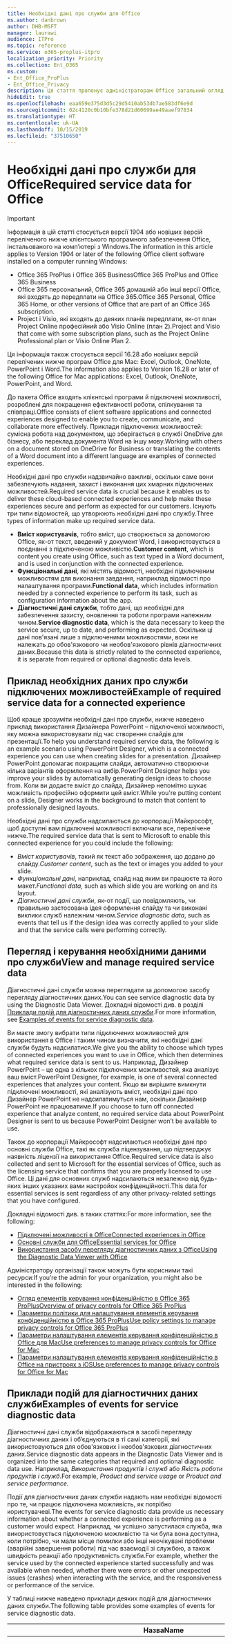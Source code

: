 ```yaml
---
title: Необхідні дані про служби для Office
ms.author: danbrown
author: DHB-MSFT
manager: laurawi
audience: ITPro
ms.topic: reference
ms.service: o365-proplus-itpro
localization_priority: Priority
ms.collection: Ent_O365
ms.custom:
- Ent_Office_ProPlus
- Ent_Office_Privacy
description: Ця стаття пропонує адміністраторам Office загальний огляд необхідних даних, які збираються про служби підключених можливостей у програмах Office.
hideEdit: true
ms.openlocfilehash: eaa659e375d3d5c29d5410ab53db7ae583df6e9d
ms.sourcegitcommit: 02c4120c0b10bfe378d21d60699ae49aaef97834
ms.translationtype: HT
ms.contentlocale: uk-UA
ms.lasthandoff: 10/15/2019
ms.locfileid: "37510650"
---
```

# <a name="required-service-data-for-office"></a><span data-ttu-id="4a32b-103">Необхідні дані про служби для Office</span><span class="sxs-lookup"><span data-stu-id="4a32b-103">Required service data for Office</span></span> 

> [!IMPORTANT]
> <span data-ttu-id="4a32b-104">Інформація в цій статті стосується версії 1904 або новіших версій переліченого нижче клієнтського програмного забезпечення Office, інстальованого на комп’ютері з Windows.</span><span class="sxs-lookup"><span data-stu-id="4a32b-104">The information in this article applies to Version 1904 or later of the following Office client software installed on a computer running Windows:</span></span>
> - <span data-ttu-id="4a32b-105">Office 365 ProPlus і Office 365 Business</span><span class="sxs-lookup"><span data-stu-id="4a32b-105">Office 365 ProPlus and Office 365 Business</span></span>
> - <span data-ttu-id="4a32b-106">Office 365 персональний, Office 365 домашній або інші версії Office, які входять до передплати на Office 365.</span><span class="sxs-lookup"><span data-stu-id="4a32b-106">Office 365 Personal, Office 365 Home, or other versions of Office that are part of an Office 365 subscription.</span></span>
> - <span data-ttu-id="4a32b-107">Project і Visio, які входять до деяких планів передплати, як-от план Project Online професійний або Visio Online (план 2).</span><span class="sxs-lookup"><span data-stu-id="4a32b-107">Project and Visio that come with some subscription plans, such as the Project Online Professional plan or Visio Online Plan 2.</span></span>
>
> <span data-ttu-id="4a32b-108">Ця інформація також стосується версії 16.28 або новіших версій перелічених нижче програм Office для Mac: Excel, Outlook, OneNote, PowerPoint і Word.</span><span class="sxs-lookup"><span data-stu-id="4a32b-108">The information also applies to Version 16.28 or later of the following Office for Mac applications: Excel, Outlook, OneNote, PowerPoint, and Word.</span></span>

<span data-ttu-id="4a32b-109">До пакета Office входять клієнтські програми й підключені можливості, розроблені для покращення ефективності роботи, спілкування та співпраці.</span><span class="sxs-lookup"><span data-stu-id="4a32b-109">Office consists of client software applications and connected experiences designed to enable you to create, communicate, and collaborate more effectively.</span></span> <span data-ttu-id="4a32b-110">Приклади підключених можливостей: сумісна робота над документом, що зберігається в службі OneDrive для бізнесу, або переклад документа Word на іншу мову.</span><span class="sxs-lookup"><span data-stu-id="4a32b-110">Working with others on a document stored on OneDrive for Business or translating the contents of a Word document into a different language are examples of connected experiences.</span></span>

<span data-ttu-id="4a32b-111">Необхідні дані про служби надзвичайно важливі, оскільки саме вони забезпечують надання, захист і виконання цих хмарних підключених можливостей.</span><span class="sxs-lookup"><span data-stu-id="4a32b-111">Required service data is crucial because it enables us to deliver these cloud-based connected experiences and help make these experiences secure and perform as expected for our customers.</span></span> <span data-ttu-id="4a32b-112">Існують три типи відомостей, що утворюють необхідні дані про службу.</span><span class="sxs-lookup"><span data-stu-id="4a32b-112">Three types of information make up required service data.</span></span>

- <span data-ttu-id="4a32b-113">**Вміст користувачів**, тобто вміст, що створюється за допомогою Office, як-от текст, введений у документ Word, і використовується в поєднанні з підключеною можливістю.</span><span class="sxs-lookup"><span data-stu-id="4a32b-113">**Customer content**, which is content you create using Office, such as text typed in a Word document, and is used in conjunction with the connected experience.</span></span>
- <span data-ttu-id="4a32b-114">**Функціональні дані**, які містять відомості, необхідні підключеним можливостям для виконання завдання, наприклад відомості про налаштування програми.</span><span class="sxs-lookup"><span data-stu-id="4a32b-114">**Functional data**, which includes information needed by a connected experience to perform its task, such as configuration information about the app.</span></span>
- <span data-ttu-id="4a32b-115">**Діагностичні дані служби**, тобто дані, що необхідні для забезпечення захисту, оновлення та роботи програми належним чином.</span><span class="sxs-lookup"><span data-stu-id="4a32b-115">**Service diagnostic data**, which is the data necessary to keep the service secure, up to date, and performing as expected.</span></span> <span data-ttu-id="4a32b-116">Оскільки ці дані пов'язані лише з підключеними можливостями, вони не належать до обов'язкового чи необов'язкового рівнів діагностичних даних.</span><span class="sxs-lookup"><span data-stu-id="4a32b-116">Because this data is strictly related to the connected experience, it is separate from required or optional diagnostic data levels.</span></span>

## <a name="example-of-required-service-data-for-a-connected-experience"></a><span data-ttu-id="4a32b-117">Приклад необхідних даних про служби підключених можливостей</span><span class="sxs-lookup"><span data-stu-id="4a32b-117">Example of required service data for a connected experience</span></span>

<span data-ttu-id="4a32b-118">Щоб краще зрозуміти необхідні дані про служби, нижче наведено приклад використання Дизайнера PowerPoint – підключеної можливості, яку можна використовувати під час створення слайдів для презентації.</span><span class="sxs-lookup"><span data-stu-id="4a32b-118">To help you understand required service data, the following is an example scenario using PowerPoint Designer, which is a connected experience you can use when creating slides for a presentation.</span></span> <span data-ttu-id="4a32b-119">Дизайнер PowerPoint допомагає покращити слайди, автоматично створюючи кілька варіантів оформлення на вибір.</span><span class="sxs-lookup"><span data-stu-id="4a32b-119">PowerPoint Designer helps you improve your slides by automatically generating design ideas to choose from.</span></span> <span data-ttu-id="4a32b-120">Коли ви додаєте вміст до слайда, Дизайнер непомітно шукає можливість професійно оформити цей вміст.</span><span class="sxs-lookup"><span data-stu-id="4a32b-120">While you're putting content on a slide, Designer works in the background to match that content to professionally designed layouts.</span></span>

<span data-ttu-id="4a32b-121">Необхідні дані про служби надсилаються до корпорації Майкрософт, щоб доступні вам підключені можливості включали все, перелічене нижче.</span><span class="sxs-lookup"><span data-stu-id="4a32b-121">The required service data that is sent to Microsoft to enable this connected experience for you could include the following:</span></span>

- <span data-ttu-id="4a32b-122">*Вміст користувачів*, такий як текст або зображення, що додано до слайду.</span><span class="sxs-lookup"><span data-stu-id="4a32b-122">*Customer content*, such as the text or images you added to your slide.</span></span>
- <span data-ttu-id="4a32b-123">*Функціональні дані*, наприклад, слайд над яким ви працюєте та його макет.</span><span class="sxs-lookup"><span data-stu-id="4a32b-123">*Functional data*, such as which slide you are working on and its layout.</span></span>
- <span data-ttu-id="4a32b-124">*Діагностичні дані служби*, як-от події, що повідомляють, чи правильно застосована ідея оформлення слайду та чи виконані виклики служб належним чином.</span><span class="sxs-lookup"><span data-stu-id="4a32b-124">*Service diagnostic data*, such as events that tell us if the design idea was correctly applied to your slide and that the service calls were performing correctly.</span></span>

## <a name="view-and-manage-required-service-data"></a><span data-ttu-id="4a32b-125">Перегляд і керування необхідними даними про служби</span><span class="sxs-lookup"><span data-stu-id="4a32b-125">View and manage required service data</span></span>

<span data-ttu-id="4a32b-126">Діагностичні дані служби можна переглядати за допомогою засобу перегляду діагностичних даних.</span><span class="sxs-lookup"><span data-stu-id="4a32b-126">You can see service diagnostic data by using the Diagnostic Data Viewer.</span></span> <span data-ttu-id="4a32b-127">Докладні відомості див. в розділі [Приклади подій для діагностичних даних служби](#examples-of-events-for-service-diagnostic-data).</span><span class="sxs-lookup"><span data-stu-id="4a32b-127">For more information, see [Examples of events for service diagnostic data](#examples-of-events-for-service-diagnostic-data).</span></span>

<span data-ttu-id="4a32b-128">Ви маєте змогу вибрати типи підключених можливостей для використання в Office і таким чином визначити, які необхідні дані служби будуть надсилатися.</span><span class="sxs-lookup"><span data-stu-id="4a32b-128">We give you the ability to choose which types of connected experiences you want to use in Office, which then determines what required service data is sent to us.</span></span> <span data-ttu-id="4a32b-129">Наприклад, Дизайнер PowerPoint – це одна з кількох підключених можливостей, яка аналізує ваш вміст.</span><span class="sxs-lookup"><span data-stu-id="4a32b-129">PowerPoint Designer, for example, is one of several connected experiences that analyzes your content.</span></span> <span data-ttu-id="4a32b-130">Якщо ви вирішите вимкнути підключені можливості, які аналізують вміст, необхідні дані про Дизайнер PowerPoint не надсилатимуться нам, оскільки Дизайнер PowerPoint не працюватиме.</span><span class="sxs-lookup"><span data-stu-id="4a32b-130">If you choose to turn off connected experience that analyze content, no required service data about PowerPoint Designer is sent to us because PowerPoint Designer won’t be available to use.</span></span>

<span data-ttu-id="4a32b-131">Також до корпорації Майкрософт надсилаються необхідні дані про основні служби Office, такі як служба ліцензування, що підтверджує наявність ліцензії на використання Office.</span><span class="sxs-lookup"><span data-stu-id="4a32b-131">Required service data is also collected and sent to Microsoft for the essential services of Office, such as the licensing service that confirms that you are properly licensed to use Office.</span></span> <span data-ttu-id="4a32b-132">Ці дані для основних служб надсилаються незалежно від будь-яких інших указаних вами настройок конфіденційності.</span><span class="sxs-lookup"><span data-stu-id="4a32b-132">This data for essential services is sent regardless of any other privacy-related settings that you have configured.</span></span>

<span data-ttu-id="4a32b-133">Докладні відомості див. в таких статтях:</span><span class="sxs-lookup"><span data-stu-id="4a32b-133">For more information, see the following:</span></span>

- [<span data-ttu-id="4a32b-134">Підключені можливості в Office</span><span class="sxs-lookup"><span data-stu-id="4a32b-134">Connected experiences in Office</span></span>](connected-experiences.md)
- [<span data-ttu-id="4a32b-135">Основні служби для Office</span><span class="sxs-lookup"><span data-stu-id="4a32b-135">Essential services for Office</span></span>](essential-services.md)
- [<span data-ttu-id="4a32b-136">Використання засобу перегляду діагностичних даних з Office</span><span class="sxs-lookup"><span data-stu-id="4a32b-136">Using the Diagnostic Data Viewer with Office</span></span>](https://support.office.com/article/cf761ce9-d805-4c60-a339-4e07f3182855)

<span data-ttu-id="4a32b-137">Адміністратору організації також можуть бути корисними такі ресурси:</span><span class="sxs-lookup"><span data-stu-id="4a32b-137">If you’re the admin for your organization, you might also be interested in the following:</span></span>

- [<span data-ttu-id="4a32b-138">Огляд елементів керування конфіденційністю в Office 365 ProPlus</span><span class="sxs-lookup"><span data-stu-id="4a32b-138">Overview of privacy controls for Office 365 ProPlus</span></span>](overview-privacy-controls.md)
- [<span data-ttu-id="4a32b-139">Параметри політики для налаштування елементів керування конфіденційністю в Office 365 ProPlus</span><span class="sxs-lookup"><span data-stu-id="4a32b-139">Use policy settings to manage privacy controls for Office 365 ProPlus</span></span>](manage-privacy-controls.md)
- [<span data-ttu-id="4a32b-140">Параметри налаштування елементів керування конфіденційністю в Office для Mac</span><span class="sxs-lookup"><span data-stu-id="4a32b-140">Use preferences to manage privacy controls for Office for Mac</span></span>](mac-privacy-preferences.md)
- [<span data-ttu-id="4a32b-141">Параметри налаштування елементів керування конфіденційністю в Office на пристроях з iOS</span><span class="sxs-lookup"><span data-stu-id="4a32b-141">Use preferences to manage privacy controls for Office for Mac</span></span>](ios-privacy-preferences.md)

## <a name="examples-of-events-for-service-diagnostic-data"></a><span data-ttu-id="4a32b-142">Приклади подій для діагностичних даних служби</span><span class="sxs-lookup"><span data-stu-id="4a32b-142">Examples of events for service diagnostic data</span></span>

<span data-ttu-id="4a32b-143">Діагностичні дані служби відображаються в засобі перегляду діагностичних даних і об’єднуються в ті самі категорії, які використовуються для обов'язкових і необов'язкових діагностичних даних.</span><span class="sxs-lookup"><span data-stu-id="4a32b-143">Service diagnostic data appears in the Diagnostic Data Viewer and is organized into the same categories that required and optional diagnostic data use.</span></span> <span data-ttu-id="4a32b-144">Наприклад, *Використання продуктів і служб* або *Якість роботи продуктів і служб*.</span><span class="sxs-lookup"><span data-stu-id="4a32b-144">For example, *Product and service usage* or *Product and service performance.*</span></span>

<span data-ttu-id="4a32b-145">Події для діагностичних даних служби надають нам необхідні відомості про те, чи працює підключена можливість, як потрібно користувачеві.</span><span class="sxs-lookup"><span data-stu-id="4a32b-145">The events for service diagnostic data provide us necessary information about whether a connected experience is performing as a customer would expect.</span></span> <span data-ttu-id="4a32b-146">Наприклад, чи успішно запустилася служба, яка використовується підключеною можливістю та чи була вона доступна, коли потрібно, чи мали місце помилки або інші неочікувані проблеми (аварійні завершення роботи) під час взаємодії зі службою, а також швидкість реакції або продуктивність служби.</span><span class="sxs-lookup"><span data-stu-id="4a32b-146">For example, whether the service used by the connected experience started successfully and was available when needed, whether there were errors or other unexpected issues (crashes) when interacting with the service, and the responsiveness or performance of the service.</span></span>

<span data-ttu-id="4a32b-147">У таблиці нижче наведено приклади деяких подій для діагностичних даних служби.</span><span class="sxs-lookup"><span data-stu-id="4a32b-147">The following table provides some examples of events for service diagnostic data.</span></span>

| <span data-ttu-id="4a32b-148">**Назва**</span><span class="sxs-lookup"><span data-stu-id="4a32b-148">**Name**</span></span>      | <span data-ttu-id="4a32b-149">**Опис**</span><span class="sxs-lookup"><span data-stu-id="4a32b-149">**Description**</span></span>    |
| ---------- | --------------------- |
| <span data-ttu-id="4a32b-150">Office.Excel.Coauth.SaveXrr</span><span class="sxs-lookup"><span data-stu-id="4a32b-150">Office.Excel.Coauth.SaveXrr</span></span>     | <span data-ttu-id="4a32b-151">Подія, яка виникає в Excel під час використання служби співпраці та повідомляє про окремі редакції, записувані до журналу редакцій.</span><span class="sxs-lookup"><span data-stu-id="4a32b-151">An event triggered in Excel when using the collaboration service that reports details on individual revisions that are written to the revision log.</span></span> <span data-ttu-id="4a32b-152">Це забезпечує контроль затримки та вказує на помилки в Excel, пов'язані зі співпрацею.</span><span class="sxs-lookup"><span data-stu-id="4a32b-152">This provides latency monitoring and indicates errors in Excel that are related to the collaboration</span></span>  |
| <span data-ttu-id="4a32b-153">Office.Excel.Coauth.CloseWorkbook</span><span class="sxs-lookup"><span data-stu-id="4a32b-153">Office.Excel.Coauth.CloseWorkbook</span></span>  | <span data-ttu-id="4a32b-154">Подія, яка виникає в Excel під час використання служби співпраці та повідомляє про закриття книги.</span><span class="sxs-lookup"><span data-stu-id="4a32b-154">An event triggered in Excel when using the collaboration service that reports when a workbook is closed.</span></span> <span data-ttu-id="4a32b-155">Це необхідно для визначення помилок перезавантаження й автоматичного оновлення.</span><span class="sxs-lookup"><span data-stu-id="4a32b-155">This is needed in determining any errors with reload and auto-refresh.</span></span> <span data-ttu-id="4a32b-156">Ця подія забезпечує вимірювання успішності роботи служби співпраці.</span><span class="sxs-lookup"><span data-stu-id="4a32b-156">It provides success measurement for collaboration service activities.</span></span>   |
| <span data-ttu-id="4a32b-157">Office.Security.OCX.NonTrustedEncounter</span><span class="sxs-lookup"><span data-stu-id="4a32b-157">Office.Security.OCX.NonTrustedEncounter</span></span>    | <span data-ttu-id="4a32b-158">Подія, яка виникає в програмах Office (зокрема у Word, Excel, Outlook, PowerPoint і Visio), коли користувач відкриває ненадійний документ із елементом керування ActiveX.</span><span class="sxs-lookup"><span data-stu-id="4a32b-158">An event triggered in Office applications (including Word, Excel, Outlook, PowerPoint, and Visio) when a user opens an untrusted document with an ActiveX control.</span></span> <span data-ttu-id="4a32b-159">Вона служить для узагальненої оцінки використання елементів керування ActiveX, вбудованих у документи Office, і спонукання до вжиття заходів у відповідь на інциденти з безпекою.</span><span class="sxs-lookup"><span data-stu-id="4a32b-159">It is used to broadly assess use of ActiveX controls embedded in Office documents and to drive security mitigations in response to security incidents.</span></span>  |
| <span data-ttu-id="4a32b-160">Office.Security.UrlReputation.GetUrlReputation</span><span class="sxs-lookup"><span data-stu-id="4a32b-160">Office.Security.UrlReputation.GetUrlReputation</span></span> | <span data-ttu-id="4a32b-161">Подія, яка виникає в програмах Office (зокрема у Word, Excel, Outlook, PowerPoint, Visio та Publisher) і відстежує успіх або невдачу викликів безпечних посилань.</span><span class="sxs-lookup"><span data-stu-id="4a32b-161">An event triggered in Office applications (including Word, Excel, PowerPoint, Visio, and Publisher) that tracks the success or failure of Safe Links calls.</span></span> <span data-ttu-id="4a32b-162">Вона дає змогу перевірити, чи працює служба безпечних посилань належним чином, і діагностувати проблеми.</span><span class="sxs-lookup"><span data-stu-id="4a32b-162">It is used to make sure that the Safe Links service is working properly and to diagnose any problems.</span></span>  |
| <span data-ttu-id="4a32b-163">Office.Voice.VoiceManager.StreamingAudio</span><span class="sxs-lookup"><span data-stu-id="4a32b-163">Office.Voice.VoiceManager.StreamingAudio</span></span>   | <span data-ttu-id="4a32b-164">Подія, яка виникає в програмах Office (зокрема у Word, Outlook і PowerPoint) і надає відомості про стан потокового передавання аудіо до служби мовлення.</span><span class="sxs-lookup"><span data-stu-id="4a32b-164">An event triggered in Office applications (including Word, Outlook, and PowerPoint) that provides information about the health of audio streaming to the speech service.</span></span> <span data-ttu-id="4a32b-165">Ця подія містить відомості про розмір переданих аудіоданих і про всі помилки, які могли виникнути.</span><span class="sxs-lookup"><span data-stu-id="4a32b-165">It contains information about the size of audio streamed and any errors that may have occurred.</span></span> <span data-ttu-id="4a32b-166">Ці відомості використовуються, щоб контролювати стан служби та діагностувати проблеми, про які можуть сповіщати клієнти.</span><span class="sxs-lookup"><span data-stu-id="4a32b-166">This information is used to monitor the service health and to diagnose any issues that may have been reported by customers.</span></span> |
